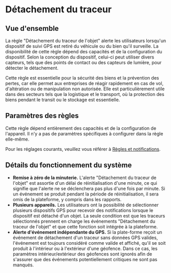 # Détachement du traceur

## Vue d'ensemble

La règle "Détachement du traceur de l'objet" alerte les utilisateurs lorsqu'un dispositif de suivi GPS est retiré du véhicule ou du bien qu'il surveille. La disponibilité de cette règle dépend des capacités et de la configuration du dispositif. Selon la conception du dispositif, celui-ci peut utiliser divers capteurs, tels que des points de contact ou des capteurs de lumière, pour détecter le détachement.

Cette règle est essentielle pour la sécurité des biens et la prévention des pertes, car elle permet aux entreprises de réagir rapidement en cas de vol, d'altération ou de manipulation non autorisée. Elle est particulièrement utile dans des secteurs tels que la logistique et le transport, où la protection des biens pendant le transit ou le stockage est essentielle.

## Paramètres des règles

Cette règle dépend entièrement des capacités et de la configuration de l'appareil. Il n'y a pas de paramètres spécifiques à configurer dans la règle elle-même.

Pour les réglages courants, veuillez vous référer à [Règles et notifications](../../../guide-de-litilizateur/regles-et-notifications.md).

## Détails du fonctionnement du système

* **Remise à zéro de la minuterie.** L'alerte "Détachement du traceur de l'objet" est assortie d'un délai de réinitialisation d'une minute, ce qui signifie que l'alerte ne se déclenchera pas plus d'une fois par minute. Si un événement se produit pendant la période de réinitialisation, il sera omis de la plateforme, y compris dans les rapports.
* **Plusieurs appareils.** Les utilisateurs ont la possibilité de sélectionner plusieurs dispositifs GPS pour recevoir des notifications lorsque le dispositif est détaché d'un objet. La seule condition est que les traceurs sélectionnés prennent en charge les événements "Détachement du traceur de l'objet" et que cette fonction soit intégrée à la plateforme.
* **Alerte d'événement indépendante du GPS.** Si la plate-forme reçoit un événement de détachement d'un traceur sans données GPS valides, l'événement est toujours considéré comme valide et affiché, qu'il se soit produit à l'intérieur ou à l'extérieur d'une géofence. Dans ce cas, les paramètres intérieur/extérieur des géofences sont ignorés afin de s'assurer que des événements potentiellement critiques ne sont pas manqués.
